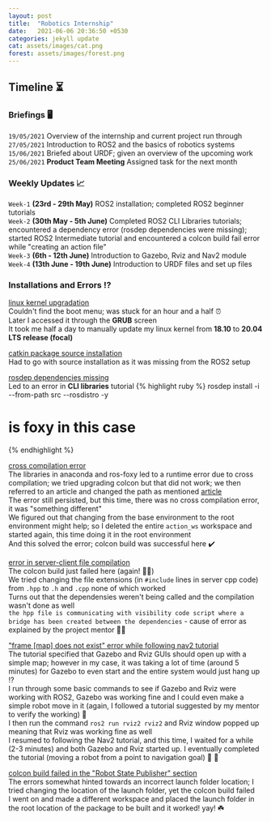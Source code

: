```yaml
---
layout: post
title:  "Robotics Internship"
date:   2021-06-06 20:36:50 +0530
categories: jekyll update
cat: assets/images/cat.png
forest: assets/images/forest.png
---
```

## **Timeline** :hourglass_flowing_sand:

### Briefings :desktop_computer:
`19/05/2021` Overview of the internship and current project run through<br>
`27/05/2021` Introduction to ROS2 and the basics of robotics systems<br>
`15/06/2021` Briefed about URDF; given an overview of the upcoming work<br>
`25/06/2021` <b>Product Team Meeting</b> Assigned task for the next month<br>

### Weekly Updates :chart_with_upwards_trend:
`Week-1` **(23rd - 29th May)** ROS2 installation; completed ROS2 beginner tutorials<br>
`Week-2` **(30th May - 5th June)** Completed ROS2 CLI Libraries tutorials; encountered a dependency error (rosdep dependencies were missing); started ROS2 Intermediate tutorial and encountered a colcon build fail error while "creating an action file"<br>
`Week-3` **(6th - 12th June)** Introduction to Gazebo, Rviz and Nav2 module<br>
`Week-4` **(13th June - 19th June)** Introduction to URDF files and set up files <br>

### Installations and Errors :interrobang:
<u>linux kernel upgradation</u><br> Couldn't find the boot menu; was stuck for an hour and a half :alarm_clock:<br>
Later I accessed it through the **GRUB** screen<br>
It took me half a day to manually update my linux kernel from **18.10** to **20.04 LTS release (focal)**<br>

<u>catkin package source installation</u><br> Had to go with source installation as it was missing from the ROS2 setup<br>

<u>rosdep dependencies missing</u><br> Led to an error in **CLI libraries** tutorial
{% highlight ruby %}
rosdep install -i --from-path src --rosdistro <distro> -y
# <distro> is foxy in this case
{% endhighlight %}

<u>cross compilation error</u><br> The libraries in anaconda and ros-foxy led to a runtime error due to cross compilation; we tried upgrading colcon but that did not work; we then referred to an article and changed the path as mentioned
[article](https://blog.csdn.net/weixin_37532614/article/details/105552101)<br>
The error still persisted, but this time, there was no cross compilation error, it was "something different"<br>
We figured out that changing from the base environment to the root environment might help; so I deleted the entire `action_ws` workspace and started again, this time doing it in the root environment<br>
And this solved the error; colcon build was successful here :heavy_check_mark: <br>

<u>error in server-client file compilation</u><br>
The colcon build just failed here (again! :woman_facepalming:)<br>
We tried changing the file extensions (in `#include` lines in server cpp code) from `.hpp` to `.h` and `.cpp` none of which worked<br>
Turns out that the dependensies weren't being called and the compilation wasn't done as well<br>
`the hpp file is communicating with visibility code script where a bridge has been created between the dependencies` - cause of error as explained by the project mentor :man_mechanic:<br>

<u>"frame [map] does not exist" error while following nav2 tutorial</u><br>
The tutorial specified that Gazebo and Rviz GUIs should open up with a simple map; however in my case, it was taking a lot of time (around 5 minutes) for Gazebo to even start and the entire system would just hang up :interrobang:<br> 
I run through some basic commands to see if Gazebo and Rviz were working with ROS2, Gazebo was working fine and I could even make a simple robot move in it (again, I followed a tutorial suggested by my mentor to verify the working) :checkered_flag:<br>
I then run the command `ros2 run rviz2 rviz2` and Rviz window popped up meaning that Rviz was working fine as well<br>
I resumed to following the Nav2 tutorial, and this time, I waited for a while (2-3 minutes) and both Gazebo and Rviz started up. I eventually completed the tutorial (moving a robot from a point to navigation goal) :robot: :robot:

<u>colcon build failed in the "Robot State Publisher" section</u><br>
The errors somewhat hinted towards an incorrect launch folder location; I tried changing the location of the launch folder, yet the colcon build failed<br>
I went on and made a different workspace and placed the launch folder in the root location of the package to be built and it worked! yay! :shamrock:<br>